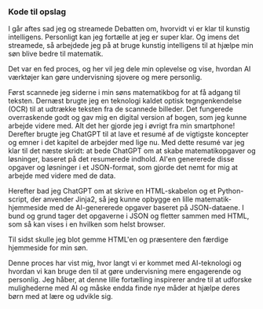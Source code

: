 ### Kode til opslag

I går aftes sad jeg og streamede Debatten om, hvorvidt vi er klar til kunstig intelligens. Personligt kan jeg fortælle at jeg er super klar. Og imens det streamede, så arbejdede jeg på at bruge kunstig intelligens til at hjælpe min søn blive bedre til matematik. 

Det var en fed proces, og her vil jeg dele min oplevelse og vise, hvordan AI værktøjer kan gøre undervisning sjovere og mere personlig.

Først scannede jeg siderne i min søns matematikbog for at få adgang til teksten. Dernæst brugte jeg en teknologi kaldet optisk tegngenkendelse (OCR) til at udtrække teksten fra de scannede billeder. Det fungerede overraskende godt og gav mig en digital version af bogen, som jeg kunne arbejde videre med. Alt det her gjorde jeg i øvrigt fra min smartphone!
Derefter brugte jeg ChatGPT til at lave et resumé af de vigtigste koncepter og emner i det kapitel de arbejder med lige nu. Med dette resumé var jeg klar til det næste skridt: at bede ChatGPT om at skabe matematikopgaver og løsninger, baseret på det resumerede indhold. AI'en genererede disse opgaver og løsninger i et JSON-format, som gjorde det nemt for mig at arbejde med videre med de data.

Herefter bad jeg ChatGPT om at skrive en HTML-skabelon og et Python-script, der anvender Jinja2, så jeg kunne opbygge en lille matematik-hjemmeside med de AI-genererede opgaver baseret på JSON-dataene. I bund og grund tager det opgaverne i JSON og fletter sammen med HTML, som så kan vises i en hvilken som helst browser.

Til sidst skulle jeg blot gemme HTML'en og præsentere den færdige hjemmeside for min søn. 

Denne proces har vist mig, hvor langt vi er kommet med AI-teknologi og hvordan vi kan bruge den til at gøre undervisning mere engagerende og personlig. Jeg håber, at denne lille fortælling inspirerer andre til at udforske mulighederne med AI og måske endda finde nye måder at hjælpe deres børn med at lære og udvikle sig.
